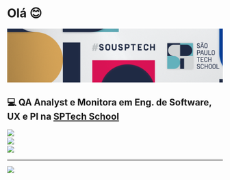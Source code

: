 # Olá 😊
![Header](https://github.com/isabella-biagini/isabella-biagini/blob/main/capa.png "Header")

## 💻 QA Analyst e Monitora em Eng. de Software, UX e PI na [SPTech School](https://sptech.school/)
![](https://github-readme-streak-stats.herokuapp.com/?user=isabella-biagini&theme=react&hide_border=true) <br/>
![](https://github-readme-stats.vercel.app/api?username=isabella-biagini&theme=react&hide_border=true&include_all_commits=true&count_private=false)<br/>
![](https://github-readme-stats.vercel.app/api/top-langs/?username=isabella-biagini&theme=react&hide_border=true&include_all_commits=true&count_private=false&layout=compact)

---
[![](https://visitcount.itsvg.in/api?id=isabella-biagini&icon=7&color=6)](https://visitcount.itsvg.in)

<!-- Proudly created with GPRM ( https://gprm.itsvg.in ) -->
<!-- Proudly created with GPRM ( https://gprm.itsvg.in ) -->

<!--
**isabella-biagini/isabella-biagini** is a ✨ _special_ ✨ repository because its `README.md` (this file) appears on your GitHub profile.

Here are some ideas to get you started:

- 🌱 I’m currently learning ...
- 👯 I’m looking to collaborate on ...
- 🤔 I’m looking for help with ...
- 💬 Ask me about ...
- 📫 How to reach me: ...
- 😄 Pronouns: ...
- ⚡ Fun fact: ...
-->
